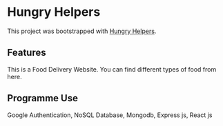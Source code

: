 # Hungry Helpers

This project was bootstrapped with [Hungry Helpers](https://hungry-helpers.web.app).

## Features

This is a Food Delivery Website. You can find different types of food from here.

## Programme Use

Google Authentication, NoSQL Database, Mongodb, Express js, React js
